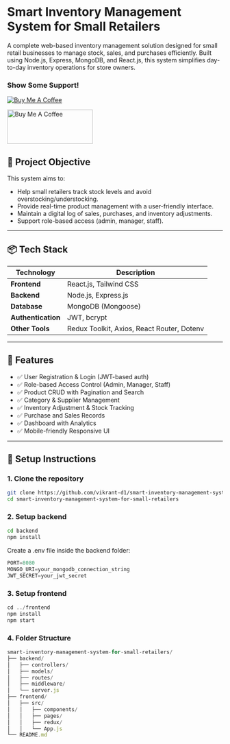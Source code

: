 # Smart Inventory Management System for Small Retailers

A complete web-based inventory management solution designed for small retail businesses to manage stock, sales, and purchases efficiently. Built using Node.js, Express, MongoDB, and React.js, this system simplifies day-to-day inventory operations for store owners.

### Show Some Support!  
[![Buy Me A Coffee](https://cdn.buymeacoffee.com/buttons/v2/default-yellow.png)](https://www.buymeacoffee.com/vikrant.verma)

<a href="https://www.buymeacoffee.com/vikrant.verma" target="_blank">
  <img src="https://cdn.buymeacoffee.com/buttons/v2/default-yellow.png" alt="Buy Me A Coffee" style="height: 80px; width: 200px;" >
</a>


## 🧠 Project Objective

This system aims to:
- Help small retailers track stock levels and avoid overstocking/understocking.
- Provide real-time product management with a user-friendly interface.
- Maintain a digital log of sales, purchases, and inventory adjustments.
- Support role-based access (admin, manager, staff).

---

## 📦 Tech Stack

| Technology | Description |
|------------|-------------|
| **Frontend** | React.js, Tailwind CSS |
| **Backend** | Node.js, Express.js |
| **Database** | MongoDB (Mongoose) |
| **Authentication** | JWT, bcrypt |
| **Other Tools** | Redux Toolkit, Axios, React Router, Dotenv |

---

## 🚀 Features

- ✅ User Registration & Login (JWT-based auth)
- ✅ Role-based Access Control (Admin, Manager, Staff)
- ✅ Product CRUD with Pagination and Search
- ✅ Category & Supplier Management
- ✅ Inventory Adjustment & Stock Tracking
- ✅ Purchase and Sales Records
- ✅ Dashboard with Analytics
- ✅ Mobile-friendly Responsive UI

---

## 🔧 Setup Instructions

### 1. Clone the repository

```bash
git clone https://github.com/vikrant-d1/smart-inventory-management-system-for-small-retailers.git
cd smart-inventory-management-system-for-small-retailers
```

###  2. Setup backend

```bash
cd backend
npm install
```

Create a .env file inside the backend folder:

```javascript
PORT=8080
MONGO_URI=your_mongodb_connection_string
JWT_SECRET=your_jwt_secret
```


###  3. Setup frontend
```javascript
cd ../frontend
npm install
npm start
```

###  4. Folder Structure
```javascript
smart-inventory-management-system-for-small-retailers/
├── backend/
│   ├── controllers/
│   ├── models/
│   ├── routes/
│   ├── middleware/
│   └── server.js
├── frontend/
│   ├── src/
│   │   ├── components/
│   │   ├── pages/
│   │   ├── redux/
│   │   └── App.js
└── README.md
```
